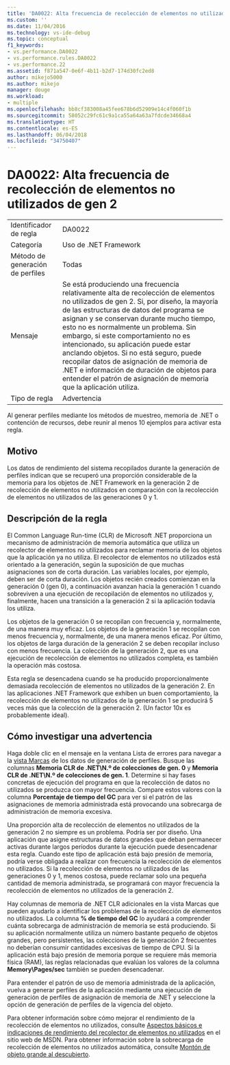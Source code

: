 ```yaml
---
title: 'DA0022: Alta frecuencia de recolección de elementos no utilizados de gen 2 | Microsoft Docs'
ms.custom: ''
ms.date: 11/04/2016
ms.technology: vs-ide-debug
ms.topic: conceptual
f1_keywords:
- vs.performance.DA0022
- vs.performance.rules.DA0022
- vs.performance.22
ms.assetid: f871a547-0e6f-4b11-b2d7-174d30fc2ed8
author: mikejo5000
ms.author: mikejo
manager: douge
ms.workload:
- multiple
ms.openlocfilehash: bb8cf383008a45fee678b6d52909e14c4f060f1b
ms.sourcegitcommit: 58052c29fc61c9a1ca55a64a63a7fdcde34668a4
ms.translationtype: HT
ms.contentlocale: es-ES
ms.lasthandoff: 06/04/2018
ms.locfileid: "34750407"
---
```

# <a name="da0022-high-rate-of-gen-2-garbage-collections"></a>DA0022: Alta frecuencia de recolección de elementos no utilizados de gen 2
|||  
|-|-|  
|Identificador de regla|DA0022|  
|Categoría|Uso de .NET Framework|  
|Método de generación de perfiles|Todas|  
|Mensaje|Se está produciendo una frecuencia relativamente alta de recolección de elementos no utilizados de gen 2. Si, por diseño, la mayoría de las estructuras de datos del programa se asignan y se conservan durante mucho tiempo, esto no es normalmente un problema. Sin embargo, si este comportamiento no es intencionado, su aplicación puede estar anclando objetos. Si no está seguro, puede recopilar datos de asignación de memoria de .NET e información de duración de objetos para entender el patrón de asignación de memoria que la aplicación utiliza.|  
|Tipo de regla|Advertencia|  
  
 Al generar perfiles mediante los métodos de muestreo, memoria de .NET o contención de recursos, debe reunir al menos 10 ejemplos para activar esta regla.  
  
## <a name="cause"></a>Motivo  
 Los datos de rendimiento del sistema recopilados durante la generación de perfiles indican que se recuperó una proporción considerable de la memoria para los objetos de .NET Framework en la generación 2 de recolección de elementos no utilizados en comparación con la recolección de elementos no utilizados de las generaciones 0 y 1.  
  
## <a name="rule-description"></a>Descripción de la regla  
 El Common Language Run-time (CLR) de Microsoft .NET proporciona un mecanismo de administración de memoria automática que utiliza un recolector de elementos no utilizados para reclamar memoria de los objetos que la aplicación ya no utiliza. El recolector de elementos no utilizados está orientado a la generación, según la suposición de que muchas asignaciones son de corta duración. Las variables locales, por ejemplo, deben ser de corta duración. Los objetos recién creados comienzan en la generación 0 (gen 0), a continuación avanzan hacia la generación 1 cuando sobreviven a una ejecución de recopilación de elementos no utilizados y, finalmente, hacen una transición a la generación 2 si la aplicación todavía los utiliza.  
  
 Los objetos de la generación 0 se recopilan con frecuencia y, normalmente, de una manera muy eficaz. Los objetos de la generación 1 se recopilan con menos frecuencia y, normalmente, de una manera menos eficaz. Por último, los objetos de larga duración de la generación 2 se deben recopilar incluso con menos frecuencia. La colección de la generación 2, que es una ejecución de recolección de elementos no utilizados completa, es también la operación más costosa.  
  
 Esta regla se desencadena cuando se ha producido proporcionalmente demasiada recolección de elementos no utilizados de la generación 2. En las aplicaciones .NET Framework que exhiben un buen comportamiento, la recolección de elementos no utilizados de la generación 1 se producirá 5 veces más que la colección de la generación 2. (Un factor 10x es probablemente ideal).  
  
## <a name="how-to-investigate-a-warning"></a>Cómo investigar una advertencia  
 Haga doble clic en el mensaje en la ventana Lista de errores para navegar a la [vista Marcas](../profiling/marks-view.md) de los datos de generación de perfiles. Busque las columnas **Memoria CLR de .NET\\N.º de colecciones de gen. 0** y **Memoria CLR de .NET\\N.º de colecciones de gen. 1**. Determine si hay fases concretas de ejecución del programa en que la recolección de datos no utilizados se produzca con mayor frecuencia. Compare estos valores con la columna **Porcentaje de tiempo del GC** para ver si el patrón de las asignaciones de memoria administrada está provocando una sobrecarga de administración de memoria excesiva.  
  
 Una proporción alta de recolección de elementos no utilizados de la generación 2 no siempre es un problema. Podría ser por diseño. Una aplicación que asigne estructuras de datos grandes que deban permanecer activas durante largos períodos durante la ejecución puede desencadenar esta regla. Cuando este tipo de aplicación está bajo presión de memoria, podría verse obligada a realizar con frecuencia la recolección de elementos no utilizados. Si la recolección de elementos no utilizados de las generaciones 0 y 1, menos costosa, puede reclamar solo una pequeña cantidad de memoria administrada, se programará con mayor frecuencia la recolección de elementos no utilizados de la generación 2.  
  
 Hay columnas de memoria de .NET CLR adicionales en la vista Marcas que pueden ayudarlo a identificar los problemas de la recolección de elementos no utilizados. La columna **% de tiempo del GC** lo ayudará a comprender cuánta sobrecarga de administración de memoria se está produciendo. Si su aplicación normalmente utiliza un número bastante pequeño de objetos grandes, pero persistentes, las colecciones de la generación 2 frecuentes no deberían consumir cantidades excesivas de tiempo de CPU. Si la aplicación está bajo presión de memoria porque se requiere más memoria física (RAM), las reglas relacionadas que evalúan los valores de la columna **Memory\Pages/sec** también se pueden desencadenar.  
  
 Para entender el patrón de uso de memoria administrada de la aplicación, vuelva a generar perfiles de la aplicación mediante una ejecución de generación de perfiles de asignación de memoria de .NET y seleccione la opción de generación de perfiles de la vigencia del objeto.  
  
 Para obtener información sobre cómo mejorar el rendimiento de la recolección de elementos no utilizados, consulte [Aspectos básicos e indicaciones de rendimiento del recolector de elementos no utilizados](http://go.microsoft.com/fwlink/?LinkId=148226) en el sitio web de MSDN. Para obtener información sobre la sobrecarga de recolección de elementos no utilizados automática, consulte [Montón de objeto grande al descubierto](http://go.microsoft.com/fwlink/?LinkId=177836).